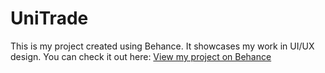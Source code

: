 # UniTrade

This is my project created using Behance. It showcases my work in UI/UX design.   You can check it out here: [View my project on Behance](https://www.behance.net/gallery/210958469/A-Mobile-App-to-Swap-College-Supplies-UIUX-Case-Study)
